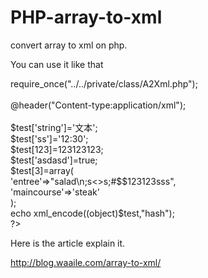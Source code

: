 PHP-array-to-xml
================

convert array to xml on php.

You can use it like that

<?php<br/>
require_once("../../private/class/A2Xml.php");<br/>
<br/>
@header("Content-type:application/xml");<br/>
<br/>
$test['string']='文本'; <br/>
$test['ss']='12:30'; <br/>
$test[123]=123123123;<br/>
$test['asdasd']=true;<br/>
$test[3]=array(<br/>
  'entree'=>"salad\n;s<>s;#$$123123sss", <br/>
	'maincourse'=>'steak'<br/>
);<br/>
echo xml_encode((object)$test,"hash");<br/>
?><br/>

Here is the article explain it.

http://blog.waaile.com/array-to-xml/

